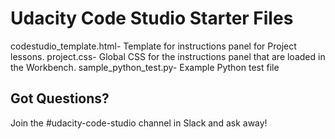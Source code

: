 # Udacity Code Studio Starter Files

codestudio_template.html- Template for instructions panel for Project lessons. 
project.css- Global CSS for the instructions panel that are loaded in the Workbench. 
sample_python_test.py- Example Python test file

## Got Questions?

Join the #udacity-code-studio channel in Slack and ask away!

